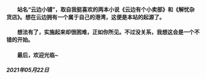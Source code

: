 #### &emsp;&emsp;站名“云边小铺”，取自我挺喜欢的两本小说《云边有个小卖部》和《解忧杂货店》。想在云边拥有一个属于自己的港湾，这便是本站的起源了。
#### &emsp;&emsp;想法有了，实施起来却很困难，正如你所见。不过没关系，我想这会是一个不错的开始。
#### &emsp;&emsp;最后，欢迎光临~
##### 2021年05月22日